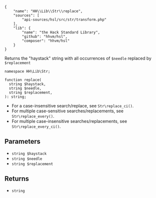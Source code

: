 ``` yamlmeta
{
    "name": "HH\\Lib\\Str\\replace",
    "sources": [
        "api-sources/hsl/src/str/transform.php"
    ],
    "lib": {
        "name": "the Hack Standard Library",
        "github": "hhvm/hsl",
        "composer": "hhvm/hsl"
    }
}
```




Returns the "haystack" string with all occurrences of ` $needle ` replaced by
`` $replacement ``




``` Hack
namespace HH\Lib\Str;

function replace(
  string $haystack,
  string $needle,
  string $replacement,
): string;
```




+ For a case-insensitive search/replace, see ` Str\replace_ci() `.
+ For multiple case-sensitive searches/replacements, see ` Str\replace_every() `.
+ For multiple case-insensitive searches/replacements, see ` Str\replace_every_ci() `.




## Parameters




* ` string $haystack `
* ` string $needle `
* ` string $replacement `




## Returns




- ` string `
<!-- HHAPIDOC -->
